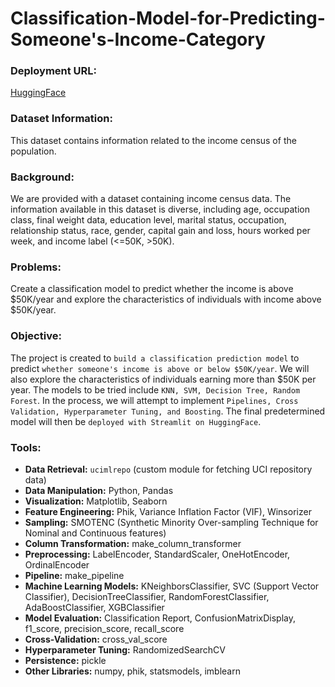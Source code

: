 # **Classification-Model-for-Predicting-Someone's-Income-Category**

### **Deployment URL:**

[HuggingFace](https://huggingface.co/spaces/michaeln20/Classification-Model-for-Predicting-Client-Default-Payment-Status)

### **Dataset Information:**
This dataset contains information related to the income census of the population.

### **Background:**
We are provided with a dataset containing income census data. The information available in this dataset is diverse, including age, occupation class, final weight data, education level, marital status, occupation, relationship status, race, gender, capital gain and loss, hours worked per week, and income label (<=50K, >50K).

### **Problems:**
Create a classification model to predict whether the income is above $50K/year and explore the characteristics of individuals with income above $50K/year.

### **Objective:**
The project is created to `build a classification prediction model` to predict `whether someone's income is above or below $50K/year`. We will also explore the characteristics of individuals earning more than $50K per year. The models to be tried include `KNN, SVM, Decision Tree, Random Forest`. In the process, we will attempt to implement `Pipelines, Cross Validation, Hyperparameter Tuning, and Boosting`. The final predetermined model will then be `deployed with Streamlit on HuggingFace`.

### **Tools:**
- **Data Retrieval:** `ucimlrepo` (custom module for fetching UCI repository data)
- **Data Manipulation:** Python, Pandas
- **Visualization:** Matplotlib, Seaborn
- **Feature Engineering:** Phik, Variance Inflation Factor (VIF), Winsorizer
- **Sampling:** SMOTENC (Synthetic Minority Over-sampling Technique for Nominal and Continuous features)
- **Column Transformation:** make_column_transformer
- **Preprocessing:** LabelEncoder, StandardScaler, OneHotEncoder, OrdinalEncoder
- **Pipeline:** make_pipeline
- **Machine Learning Models:** KNeighborsClassifier, SVC (Support Vector Classifier), DecisionTreeClassifier, RandomForestClassifier, AdaBoostClassifier, XGBClassifier
- **Model Evaluation:** Classification Report, ConfusionMatrixDisplay, f1_score, precision_score, recall_score
- **Cross-Validation:** cross_val_score
- **Hyperparameter Tuning:** RandomizedSearchCV
- **Persistence:** pickle
- **Other Libraries:** numpy, phik, statsmodels, imblearn
